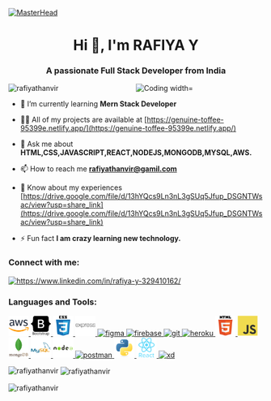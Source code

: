 [![MasterHead](https://user-images.githubusercontent.com/65373279/148280039-301b677b-74e7-49f8-af75-15e7c9253d74.png)](https://rafiyathanvir.io)
<h1 align="center">Hi 👋, I'm RAFIYA Y</h1>
<h3 align="center">A passionate Full Stack Developer from India</h3>
<img align="right" alt="Coding width="300"  width="50%" border: 5px solid transparent
 src="https://t4.ftcdn.net/jpg/03/13/35/29/360_F_313352906_sPxRbplAeA2NmTEV07kOopbSlvDWOXk6.jpg">


<p align="left"> <img src="https://komarev.com/ghpvc/?username=rafiyathanvir&label=Profile%20views&color=0e75b6&style=flat" alt="rafiyathanvir" /> </p>

- 🌱 I’m currently learning **Mern Stack Developer**

- 👨‍💻 All of my projects are available at [https://genuine-toffee-95399e.netlify.app/](https://genuine-toffee-95399e.netlify.app/)

- 💬 Ask me about **HTML,CSS,JAVASCRIPT,REACT,NODEJS,MONGODB,MYSQL,AWS.**

- 📫 How to reach me **rafiyathanvir@gamil.com**

- 📄 Know about my experiences [https://drive.google.com/file/d/13hYQcs9Ln3nL3gSUq5Jfup_DSGNTWsac/view?usp=share_link](https://drive.google.com/file/d/13hYQcs9Ln3nL3gSUq5Jfup_DSGNTWsac/view?usp=share_link)

- ⚡ Fun fact **I am crazy learning new technology.**

<h3 align="left">Connect with me:</h3>
<p align="left">
<a href="https://linkedin.com/in/https://www.linkedin.com/in/rafiya-y-329410162/" target="blank"><img align="center" src="https://raw.githubusercontent.com/rahuldkjain/github-profile-readme-generator/master/src/images/icons/Social/linked-in-alt.svg" alt="https://www.linkedin.com/in/rafiya-y-329410162/" height="30" width="40" /></a>
</p>

<h3 align="left">Languages and Tools:</h3>
<p align="left"> <a href="https://aws.amazon.com" target="_blank" rel="noreferrer"> <img src="https://raw.githubusercontent.com/devicons/devicon/master/icons/amazonwebservices/amazonwebservices-original-wordmark.svg" alt="aws" width="40" height="40"/> </a> <a href="https://getbootstrap.com" target="_blank" rel="noreferrer"> <img src="https://raw.githubusercontent.com/devicons/devicon/master/icons/bootstrap/bootstrap-plain-wordmark.svg" alt="bootstrap" width="40" height="40"/> </a> <a href="https://www.w3schools.com/css/" target="_blank" rel="noreferrer"> <img src="https://raw.githubusercontent.com/devicons/devicon/master/icons/css3/css3-original-wordmark.svg" alt="css3" width="40" height="40"/> </a> <a href="https://expressjs.com" target="_blank" rel="noreferrer"> <img src="https://raw.githubusercontent.com/devicons/devicon/master/icons/express/express-original-wordmark.svg" alt="express" width="40" height="40"/> </a> <a href="https://www.figma.com/" target="_blank" rel="noreferrer"> <img src="https://www.vectorlogo.zone/logos/figma/figma-icon.svg" alt="figma" width="40" height="40"/> </a> <a href="https://firebase.google.com/" target="_blank" rel="noreferrer"> <img src="https://www.vectorlogo.zone/logos/firebase/firebase-icon.svg" alt="firebase" width="40" height="40"/> </a> <a href="https://git-scm.com/" target="_blank" rel="noreferrer"> <img src="https://www.vectorlogo.zone/logos/git-scm/git-scm-icon.svg" alt="git" width="40" height="40"/> </a> <a href="https://heroku.com" target="_blank" rel="noreferrer"> <img src="https://www.vectorlogo.zone/logos/heroku/heroku-icon.svg" alt="heroku" width="40" height="40"/> </a> <a href="https://www.w3.org/html/" target="_blank" rel="noreferrer"> <img src="https://raw.githubusercontent.com/devicons/devicon/master/icons/html5/html5-original-wordmark.svg" alt="html5" width="40" height="40"/> </a> <a href="https://developer.mozilla.org/en-US/docs/Web/JavaScript" target="_blank" rel="noreferrer"> <img src="https://raw.githubusercontent.com/devicons/devicon/master/icons/javascript/javascript-original.svg" alt="javascript" width="40" height="40"/> </a> <a href="https://www.mongodb.com/" target="_blank" rel="noreferrer"> <img src="https://raw.githubusercontent.com/devicons/devicon/master/icons/mongodb/mongodb-original-wordmark.svg" alt="mongodb" width="40" height="40"/> </a> <a href="https://www.mysql.com/" target="_blank" rel="noreferrer"> <img src="https://raw.githubusercontent.com/devicons/devicon/master/icons/mysql/mysql-original-wordmark.svg" alt="mysql" width="40" height="40"/> </a> <a href="https://nodejs.org" target="_blank" rel="noreferrer"> <img src="https://raw.githubusercontent.com/devicons/devicon/master/icons/nodejs/nodejs-original-wordmark.svg" alt="nodejs" width="40" height="40"/> </a> <a href="https://postman.com" target="_blank" rel="noreferrer"> <img src="https://www.vectorlogo.zone/logos/getpostman/getpostman-icon.svg" alt="postman" width="40" height="40"/> </a> <a href="https://www.python.org" target="_blank" rel="noreferrer"> <img src="https://raw.githubusercontent.com/devicons/devicon/master/icons/python/python-original.svg" alt="python" width="40" height="40"/> </a> <a href="https://reactjs.org/" target="_blank" rel="noreferrer"> <img src="https://raw.githubusercontent.com/devicons/devicon/master/icons/react/react-original-wordmark.svg" alt="react" width="40" height="40"/> </a> <a href="https://www.adobe.com/products/xd.html" target="_blank" rel="noreferrer"> <img src="https://cdn.worldvectorlogo.com/logos/adobe-xd.svg" alt="xd" width="40" height="40"/> </a> </p>

<p><img align="left" src="https://github-readme-stats.vercel.app/api/top-langs?username=rafiyathanvir&show_icons=true&locale=en&layout=compact" alt="rafiyathanvir" /></p>

<p>&nbsp;<img align="center" src="https://github-readme-stats.vercel.app/api?username=rafiyathanvir&show_icons=true&locale=en" alt="rafiyathanvir" /></p>

<p><img align="center" src="https://github-readme-streak-stats.herokuapp.com/?user=rafiyathanvir&" alt="rafiyathanvir" /></p>
